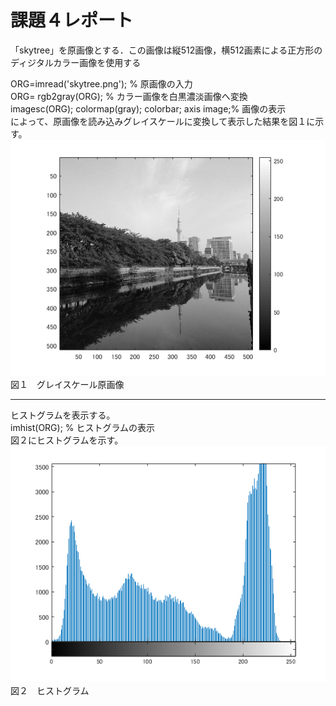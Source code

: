 # 課題４レポート  
「skytree」を原画像とする．この画像は縦512画像，横512画素による正方形のディジタルカラー画像を使用する  

ORG=imread('skytree.png'); % 原画像の入力  
ORG= rgb2gray(ORG); % カラー画像を白黒濃淡画像へ変換  
imagesc(ORG); colormap(gray); colorbar; axis image;% 画像の表示  
によって、原画像を読み込みグレイスケールに変換して表示した結果を図１に示す。  
![図１](https://github.com/16ec044/lecture_image_processing/blob/own/image/4-1.png)  
図１　グレイスケール原画像  
___
ヒストグラムを表示する。  
imhist(ORG); % ヒストグラムの表示  
図２にヒストグラムを示す。  
![図２](https://github.com/16ec044/lecture_image_processing/blob/own/image/4-2.png)  
図２　ヒストグラム